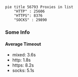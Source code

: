 
```mermaid
pie title 56793 Proxies in list
    "HTTP" : 25606
    "HTTPS": 8376
    "SOCKS" : 29890
```

### Some Info
#### Average Timeout

- mixed: 3.6s
- http: 1.8s
- https: 8.2s
- socks: 5.1s